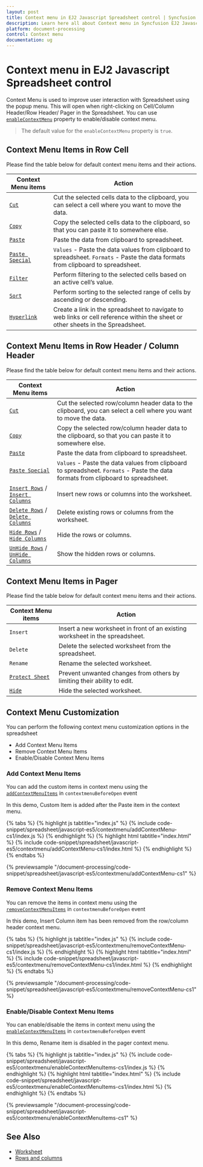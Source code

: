 ```yaml
---
layout: post
title: Context menu in EJ2 Javascript Spreadsheet control | Syncfusion
description: Learn here all about Context menu in Syncfusion EJ2 Javascript Spreadsheet control of Syncfusion Essential JS 2 and more.
platform: document-processing
control: Context menu 
documentation: ug
---
```


# Context menu in EJ2 Javascript Spreadsheet control

Context Menu is used to improve user interaction with Spreadsheet using the popup menu. This will open when right-clicking on Cell/Column Header/Row Header/ Pager in the Spreadsheet. You can use [`enableContextMenu`](https://ej2.syncfusion.com/javascript/documentation/api/spreadsheet/#enablecontextmenu) property to enable/disable context menu.

> The default value for the `enableContextMenu` property is `true`.

## Context Menu Items in Row Cell

Please find the table below for default context menu items and their actions.

| Context Menu items | Action |
|-------|---------|
| [`Cut`](https://ej2.syncfusion.com/javascript/documentation/api/spreadsheet/#cut) | Cut the selected cells data to the clipboard, you can select a cell where you want to move the data. |
| [`Copy`](https://ej2.syncfusion.com/javascript/documentation/api/spreadsheet/#copy) | Copy the selected cells data to the clipboard, so that you can paste it to somewhere else. |
| [`Paste`](https://ej2.syncfusion.com/javascript/documentation/api/spreadsheet/#paste) | Paste the data from clipboard to spreadsheet. |
| [`Paste Special`](https://ej2.syncfusion.com/javascript/documentation/api/spreadsheet/#paste) | `Values` - Paste the data values from clipboard to spreadsheet.  `Formats` - Paste the data formats from clipboard to spreadsheet. |
| [`Filter`](https://ej2.syncfusion.com/javascript/documentation/api/spreadsheet/#filter) | Perform filtering to the selected cells based on an active cell’s value. |
| [`Sort`](https://ej2.syncfusion.com/javascript/documentation/api/spreadsheet/#sort) | Perform sorting to the selected range of cells by ascending or descending. |
| [`Hyperlink`](https://ej2.syncfusion.com/javascript/documentation/api/spreadsheet/#hyperlink) | Create a link in the spreadsheet to navigate to web links or cell reference within the sheet or other sheets in the Spreadsheet. |

## Context Menu Items in Row Header / Column Header

Please find the table below for default context menu items and their actions.

| Context Menu items | Action |
|-------|---------|
| [`Cut`](https://ej2.syncfusion.com/javascript/documentation/api/spreadsheet/#cut) | Cut the selected row/column header data to the clipboard, you can select a cell where you want to move the data. |
| [`Copy`](https://ej2.syncfusion.com/javascript/documentation/api/spreadsheet/#copy) | Copy the selected row/column header data to the clipboard, so that you can paste it to somewhere else. |
| [`Paste`](https://ej2.syncfusion.com/javascript/documentation/api/spreadsheet/#paste) | Paste the data from clipboard to spreadsheet. |
| [`Paste Special`](https://ej2.syncfusion.com/javascript/documentation/api/spreadsheet/#paste) | `Values` - Paste the data values from clipboard to spreadsheet. `Formats` - Paste the data formats from clipboard to spreadsheet. |
| [`Insert Rows`](https://ej2.syncfusion.com/javascript/documentation/api/spreadsheet/#insertrow) / [`Insert Columns`](https://ej2.syncfusion.com/javascript/documentation/api/spreadsheet/#insertcolumn) | Insert new rows or columns into the worksheet. |
| [`Delete Rows`](https://ej2.syncfusion.com/javascript/documentation/api/spreadsheet/#delete) / [`Delete Columns`](https://ej2.syncfusion.com/javascript/documentation/api/spreadsheet/#delete) | Delete existing rows or columns from the worksheet. |
| [`Hide Rows`](https://ej2.syncfusion.com/javascript/documentation/api/spreadsheet/#hiderow) / [`Hide Columns`](https://ej2.syncfusion.com/javascript/documentation/api/spreadsheet/#hidecolumn) | Hide the rows or columns. |
| [`UnHide Rows`](https://ej2.syncfusion.com/javascript/documentation/api/spreadsheet/#hiderow) / [`UnHide Columns`](https://ej2.syncfusion.com/javascript/documentation/api/spreadsheet/#hidecolumn) | Show the hidden rows or columns. |

## Context Menu Items in Pager

Please find the table below for default context menu items and their actions.

| Context Menu items | Action |
|-------|---------|
| `Insert` | Insert a new worksheet in front of an existing worksheet in the spreadsheet. |
| `Delete` | Delete the selected worksheet from the spreadsheet. |
| `Rename` | Rename the selected worksheet. |
| [`Protect Sheet`](https://ej2.syncfusion.com/javascript/documentation/api/spreadsheet/#protectsheet) | Prevent unwanted changes from others by limiting their ability to edit. |
| [`Hide`](https://ej2.syncfusion.com/javascript/documentation/api/spreadsheet/#hide) |Hide the selected worksheet. |
 
## Context Menu Customization

You can perform the following context menu customization options in the spreadsheet

* Add Context Menu Items
* Remove Context Menu Items
* Enable/Disable Context Menu Items

### Add Context Menu Items

You can add the custom items in context menu using the [`addContextMenuItems`](https://ej2.syncfusion.com/javascript/documentation/api/spreadsheet/#addcontextmenuttems) in `contextmenuBeforeOpen` event

In this demo, Custom Item is added after the Paste item in the context menu.

{% tabs %}
{% highlight js tabtitle="index.js" %}
{% include code-snippet/spreadsheet/javascript-es5/contextmenu/addContextMenu-cs1/index.js %}
{% endhighlight %}
{% highlight html tabtitle="index.html" %}
{% include code-snippet/spreadsheet/javascript-es5/contextmenu/addContextMenu-cs1/index.html %}
{% endhighlight %}
{% endtabs %}

{% previewsample "/document-processing/code-snippet/spreadsheet/javascript-es5/contextmenu/addContextMenu-cs1" %}

### Remove Context Menu Items

You can remove the items in context menu using the [`removeContextMenuItems`](https://ej2.syncfusion.com/javascript/documentation/api/spreadsheet/#removecontextmenuitems) in `contextmenuBeforeOpen` event

In this demo, Insert Column item has been removed from the row/column header context menu.

{% tabs %}
{% highlight js tabtitle="index.js" %}
{% include code-snippet/spreadsheet/javascript-es5/contextmenu/removeContextMenu-cs1/index.js %}
{% endhighlight %}
{% highlight html tabtitle="index.html" %}
{% include code-snippet/spreadsheet/javascript-es5/contextmenu/removeContextMenu-cs1/index.html %}
{% endhighlight %}
{% endtabs %}

{% previewsample "/document-processing/code-snippet/spreadsheet/javascript-es5/contextmenu/removeContextMenu-cs1" %}

### Enable/Disable Context Menu Items

You can enable/disable the items in context menu using the [`enableContextMenuItems`](https://ej2.syncfusion.com/javascript/documentation/api/spreadsheet/#enablecontextmenuitems) in `contextmenuBeforeOpen` event

In this demo, Rename item is disabled in the pager context menu.

{% tabs %}
{% highlight js tabtitle="index.js" %}
{% include code-snippet/spreadsheet/javascript-es5/contextmenu/enableContextMenuItems-cs1/index.js %}
{% endhighlight %}
{% highlight html tabtitle="index.html" %}
{% include code-snippet/spreadsheet/javascript-es5/contextmenu/enableContextMenuItems-cs1/index.html %}
{% endhighlight %}
{% endtabs %}

{% previewsample "/document-processing/code-snippet/spreadsheet/javascript-es5/contextmenu/enableContextMenuItems-cs1" %}

## See Also

* [Worksheet](./worksheet)
* [Rows and columns](./rows-and-columns)
